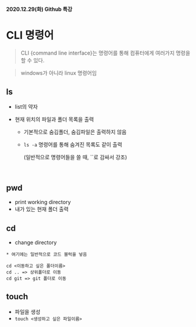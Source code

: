 #### 2020.12.29(화) Github 특강



# CLI 명령어

> CLI {command line interface}는 명령어를 통해 컴퓨터에게 여러가지 명령을 할 수 있다.

> windows가 아니라 linux 명령어임





## ls

- list의 약자

- 현재 위치의 파일과 폴더 목록을 출력

  - 기본적으로 숨김폴더, 숨김파일은 출력하지 않음

  - `ls -a` 명령어를 통해 숨겨진 목록도 같이 출력

    (일반적으로 명령어들을 쓸 때, ``로 감싸서 강조)

​	

## pwd

- print working directory
- 내가 있는 현재 폴더 출력





## cd

- change directory

```
* 여기에는 일반적으로 코드 블럭을 넣음

cd <이동하고 싶은 폴더이름>
cd .. => 상위폴더로 이동
cd git => git 폴더로 이동
```





## touch

- 파일을 생성
- `touch <생성하고 싶은 파일이름>`





